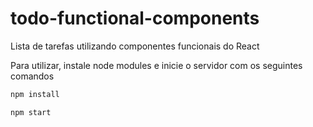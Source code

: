 # todo-functional-components

Lista de tarefas utilizando componentes funcionais do React

Para utilizar, instale node modules e inicie o servidor com os seguintes comandos

```bash
npm install

npm start
```

